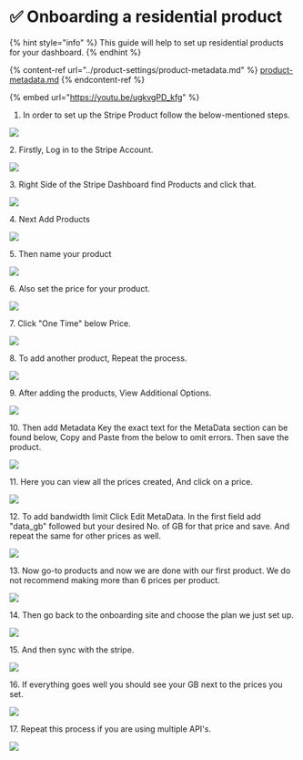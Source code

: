 # ✅ Onboarding a residential product

{% hint style="info" %}
This guide will help to set up residential products for your dashboard.
{% endhint %}

{% content-ref url="../product-settings/product-metadata.md" %}
[product-metadata.md](../product-settings/product-metadata.md)
{% endcontent-ref %}

{% embed url="https://youtu.be/ugkvgPD_kfg" %}

1. In order to set up the Stripe Product follow the below-mentioned steps. &#x20;

![](<../.gitbook/assets/Untitled design (15).png>)

2\. Firstly, Log in to the Stripe Account.

![](<../.gitbook/assets/Untitled design (1) (3).png>)

3\. Right Side of the Stripe Dashboard find Products and click that.&#x20;

![](<../.gitbook/assets/Untitled design (2) (10).png>)

4\. Next Add Products&#x20;

![](<../.gitbook/assets/Untitled design (3) (10).png>)

5\. Then name your product

![](<../.gitbook/assets/Untitled design (4) (1).png>)

6\. Also set the price for your product.

![](<../.gitbook/assets/Untitled design (5) (6).png>)

7\. Click "One Time" below Price.&#x20;

![](<../.gitbook/assets/Untitled design (6) (2).png>)

8\. To add another product, Repeat the process.

![](<../.gitbook/assets/Untitled design (7) (2).png>)

9\. After adding the products, View Additional Options.

![](<../.gitbook/assets/Untitled design (8) (6).png>)

10\. Then add Metadata Key the exact text for the MetaData section can be found below, Copy and Paste from the below to omit errors. Then save the product.

![](<../.gitbook/assets/Untitled design (2) (1).png>)

11\. Here you can view all the prices created, And click on a price.

![](<../.gitbook/assets/Untitled design (1) (8).png>)



12\. To add bandwidth limit Click Edit MetaData. In the first field add "data\_gb" followed but your desired No. of GB for that price and save. And repeat the same for other prices as well.

![](<../.gitbook/assets/Untitled design (11) (7).png>)

13\. Now go-to products and now we are done with our first product. We do not recommend making more than 6 prices per product.

![](<../.gitbook/assets/Untitled design (12) (2).png>)

14\. Then go back to the onboarding site and choose the plan we just set up.

![](<../.gitbook/assets/Untitled design (13) (2).png>)

15\. And then sync with the stripe.

![](<../.gitbook/assets/Untitled design (14) (1).png>)

16\. If everything goes well you should see your GB next to the prices you set.

![](<../.gitbook/assets/Untitled design (15) (4).png>)



17\. Repeat this process if you are using multiple API's.

![](<../.gitbook/assets/Untitled design (3) (4).png>)

